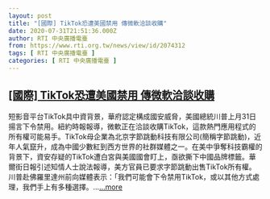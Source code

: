```yaml
---
layout: post
title: "[國際] TikTok恐遭美國禁用 傳微軟洽談收購"
date: 2020-07-31T21:51:36.000Z
author: RTI 中央廣播電臺
from: https://www.rti.org.tw/news/view/id/2074312
tags: [ RTI 中央廣播電臺 ]
categories: [ RTI 中央廣播電臺 ]
---
```

<!--1596232296000-->
[[國際] TikTok恐遭美國禁用 傳微軟洽談收購](https://www.rti.org.tw/news/view/id/2074312)
------

<div>
短影音平台TikTok具中資背景，華府認定構成國安威脅，美國總統川普上月31日揚言下令禁用。紐約時報報導，微軟正在洽談收購TikTok，這款熱門應用程式的所有權可能易手。TikTok母企業為北京字節跳動科技有限公司(簡稱字節跳動)，近年人氣竄升，成為中國少數紅到西方世界的社群媒體之一。在美中爭奪科技霸權的背景下，資安存疑的TikTok遭白宮與美國國會盯上，亟欲撕下中國品牌標籤。華爾街日報引述知情人士說法報導，美方官員已要求字節跳動出售TikTok所有權。川普赴佛羅里達州前向媒體表示：「我們可能會下令禁用TikTok，或以其他方式處理，我們手上有多種選擇。...<a target="_blank" href="https://www.rti.org.tw/news/view/id/2074312">...more</a>
</div>
